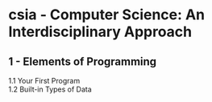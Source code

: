 # csia - Computer Science: An Interdisciplinary Approach

## 1 - Elements of Programming

1.1 Your First Program  
1.2 Built-in Types of Data  

